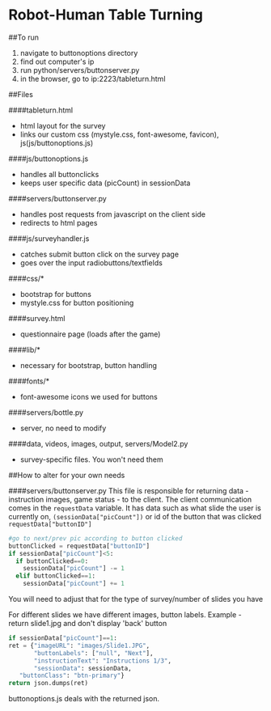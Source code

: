 # Robot-Human Table Turning

##To run

  1.  navigate to buttonoptions directory
  2.  find out computer's ip
  3. run python/servers/buttonserver.py
  4. in the browser, go to ip:2223/tableturn.html

##Files

####tableturn.html
  - html layout for the survey
  - links our custom css (mystyle.css, font-awesome, favicon), js(js/buttonoptions.js)

####js/buttonoptions.js
  - handles all buttonclicks
  - keeps user specific data (picCount) in sessionData

####servers/buttonserver.py
  - handles post requests from javascript on the client side
  - redirects to html pages

####js/surveyhandler.js
  - catches submit button click on the survey page
  - goes over the input radiobuttons/textfields

####css/*
  - bootstrap for buttons
  - mystyle.css for button positioning

####survey.html
  - questionnaire page (loads after the game)

####lib/*
  - necessary for bootstrap, button handling
  
####fonts/*
  - font-awesome icons we used for buttons

####servers/bottle.py
  - server, no need to modify

####data, videos, images, output, servers/Model2.py
  - survey-specific files. You won't need them

##How to alter for your own needs

####servers/buttonserver.py
  This file is responsible for returning data - instruction images, game status - to the client.
  The client communication comes in the ``` requestData ``` variable. It has data such as what slide the user is currently on, ``` (sessionData["picCount"]) ``` or id of the button that was clicked ``` requestData["buttonID"] ```


```python
#go to next/prev pic according to button clicked
buttonClicked = requestData["buttonID"]
if sessionData["picCount"]<5:
  if buttonClicked==0:
    sessionData["picCount"] -= 1
  elif buttonClicked==1:
    sessionData["picCount"] += 1
```
  You will need to adjust that for the type of survey/number of slides you have

  For different slides we have different images, button labels.
  Example - return slide1.jpg and don't display 'back' button
```python
if sessionData["picCount"]==1:
ret = {"imageURL": "images/Slide1.JPG",
       "buttonLabels": ["null", "Next"],
       "instructionText": "Instructions 1/3",
       "sessionData": sessionData,
   "buttonClass": "btn-primary"}
return json.dumps(ret)
```
  buttonoptions.js deals with the returned json.


